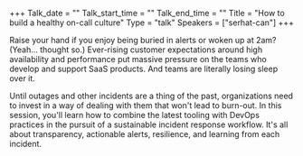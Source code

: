 +++
Talk_date = ""
Talk_start_time = ""
Talk_end_time = ""
Title = "How to build a healthy on-call culture"
Type = "talk"
Speakers = ["serhat-can"]
+++

Raise your hand if you enjoy being buried in alerts or woken up at 2am? (Yeah... thought so.) Ever-rising customer expectations around high availability and performance put massive pressure on the teams who develop and support SaaS products. And teams are literally losing sleep over it.

Until outages and other incidents are a thing of the past, organizations need to invest in a way of dealing with them that won't lead to burn-out. In this session, you'll learn how to combine the latest tooling with DevOps practices in the pursuit of a sustainable incident response workflow. It's all about transparency, actionable alerts, resilience, and learning from each incident.